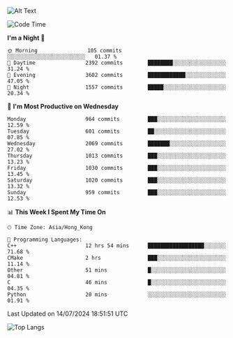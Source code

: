 ![Alt Text](https://media.tenor.com/3Gehha8RO-sAAAAC/goose-dance.gif)

<!--START_SECTION:waka-->
![Code Time](http://img.shields.io/badge/Code%20Time-231%20hrs%2022%20mins-blue)

**I'm a Night 🦉** 

```text
🌞 Morning                105 commits         ░░░░░░░░░░░░░░░░░░░░░░░░░   01.37 % 
🌆 Daytime                2392 commits        ████████░░░░░░░░░░░░░░░░░   31.24 % 
🌃 Evening                3602 commits        ████████████░░░░░░░░░░░░░   47.05 % 
🌙 Night                  1557 commits        █████░░░░░░░░░░░░░░░░░░░░   20.34 % 
```
📅 **I'm Most Productive on Wednesday** 

```text
Monday                   964 commits         ███░░░░░░░░░░░░░░░░░░░░░░   12.59 % 
Tuesday                  601 commits         ██░░░░░░░░░░░░░░░░░░░░░░░   07.85 % 
Wednesday                2069 commits        ███████░░░░░░░░░░░░░░░░░░   27.02 % 
Thursday                 1013 commits        ███░░░░░░░░░░░░░░░░░░░░░░   13.23 % 
Friday                   1030 commits        ███░░░░░░░░░░░░░░░░░░░░░░   13.45 % 
Saturday                 1020 commits        ███░░░░░░░░░░░░░░░░░░░░░░   13.32 % 
Sunday                   959 commits         ███░░░░░░░░░░░░░░░░░░░░░░   12.53 % 
```


📊 **This Week I Spent My Time On** 

```text
🕑︎ Time Zone: Asia/Hong_Kong

💬 Programming Languages: 
C++                      12 hrs 54 mins      ██████████████████░░░░░░░   71.68 % 
CMake                    2 hrs               ███░░░░░░░░░░░░░░░░░░░░░░   11.14 % 
Other                    51 mins             █░░░░░░░░░░░░░░░░░░░░░░░░   04.81 % 
C                        46 mins             █░░░░░░░░░░░░░░░░░░░░░░░░   04.35 % 
Python                   20 mins             ░░░░░░░░░░░░░░░░░░░░░░░░░   01.91 % 
```


 Last Updated on 14/07/2024 18:51:51 UTC
<!--END_SECTION:waka-->

![Top Langs](https://github-readme-stats-rose-phi.vercel.app/api/top-langs/?username=jxncted\&layout=compact&hide=c,assembly,jupyter%20notebook)
